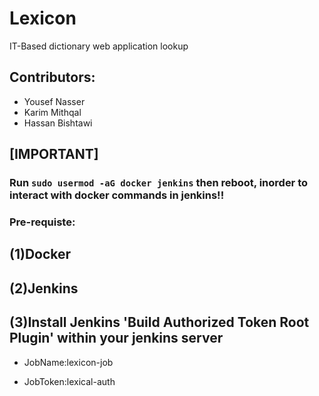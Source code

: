 # Lexicon
IT-Based dictionary web application lookup
## Contributors:

- Yousef Nasser
- Karim Mithqal
- Hassan Bishtawi

## [IMPORTANT]

### Run ```sudo usermod -aG docker jenkins``` then reboot, inorder to interact with docker commands in jenkins!!

### Pre-requiste: 
## (1)Docker
## (2)Jenkins
## (3)Install Jenkins 'Build Authorized Token Root Plugin' within your jenkins server

- JobName:lexicon-job

- JobToken:lexical-auth 
